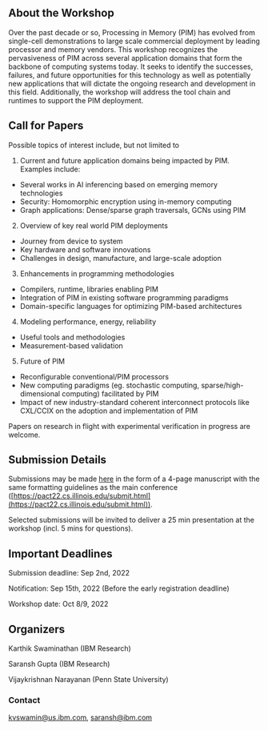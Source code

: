 ## About the Workshop

Over the past decade or so, Processing in Memory (PIM) has evolved from single-cell demonstrations to large scale commercial deployment by leading processor and memory vendors. This workshop recognizes the pervasiveness of PIM across several application domains that form the backbone of computing systems today. It seeks to identify the successes, failures, and future opportunities for this technology as well as potentially new applications that will dictate the ongoing research and development in this field.  Additionally, the workshop will address the tool chain and runtimes to support the PIM deployment.

## Call for Papers

Possible topics of interest include, but not limited to

1. Current and future application domains being impacted by PIM. Examples include:
  - Several works in AI inferencing based on emerging memory technologies
  - Security: Homomorphic encryption using in-memory computing
  - Graph applications: Dense/sparse graph traversals, GCNs using PIM
2. Overview of key real world PIM deployments
  - Journey from device to system
  - Key hardware and software innovations 
  - Challenges in design, manufacture, and large-scale adoption
3. Enhancements in programming methodologies
  - Compilers, runtime, libraries enabling PIM
  - Integration of PIM in existing software programming paradigms
  - Domain-specific languages for optimizing PIM-based architectures
4. Modeling performance, energy, reliability
  - Useful tools and methodologies
  - Measurement-based validation
5. Future of PIM
  - Reconfigurable conventional/PIM processors
  - New computing paradigms (eg. stochastic computing, sparse/high-dimensional computing) facilitated by PIM
  - Impact of new industry-standard coherent interconnect protocols like CXL/CCIX on the adoption and implementation of PIM

Papers on research in flight with experimental verification in progress are welcome.

## Submission Details

Submissions may be made [here](https://easychair.org/conferences/?conf=nextpim2022) in the form of a 4-page manuscript with the same formatting guidelines as the main conference ([https://pact22.cs.illinois.edu/submit.html](https://pact22.cs.illinois.edu/submit.html)).

Selected submissions will be invited to deliver a 25 min presentation at the workshop  (incl. 5 mins for questions).

## Important Deadlines

Submission deadline: Sep 2nd, 2022

Notification: Sep 15th, 2022 (Before the early registration deadline)

Workshop date: Oct 8/9, 2022

## Organizers

Karthik Swaminathan (IBM Research)

Saransh Gupta (IBM Research)

Vijaykrishnan Narayanan (Penn State University)

### Contact
kvswamin@us.ibm.com, saransh@ibm.com
